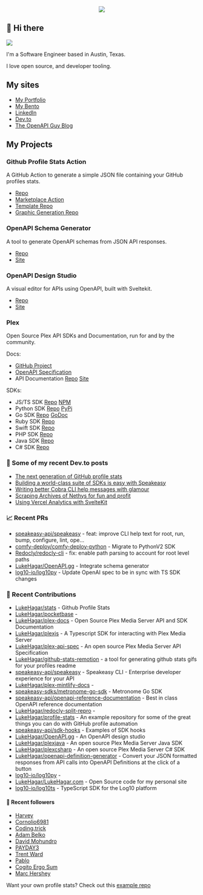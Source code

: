 <div align="center">
   <img src="https://raw.githubusercontent.com/LukeHagar/github-stats-remotion/main/out/readme.gif">
</div>

## 👋 Hi there

<a href="https://hits.seeyoufarm.com"><img src="https://hits.seeyoufarm.com/api/count/incr/badge.svg?url=https%3A%2F%2Fgithub.com%2Flukehagar1212%2Fhit-counter&count_bg=%2384A1FF&title_bg=%23445DD3&icon=mocha.svg&icon_color=%23E7E7E7&title=Views&edge_flat=false"/></a>

I'm a Software Engineer based in Austin, Texas.

I love open source, and developer tooling.


## My sites
- [My Portfolio](https://lukehagar.com/)
- [My Bento](https://bento.me/lukehagar)
- [LinkedIn](https://www.linkedin.com/in/lukehagar/)
- [Dev.to](https://dev.to/lukehagar)
- [The OpenAPI Guy Blog](https://openapiguy.dev)

## My Projects

### Github Profile Stats Action

A GitHub Action to generate a simple JSON file containing your GitHub profiles stats.

- [Repo](https://github.com/LukeHagar/stats-action)
- [Marketplace Action](https://github.com/marketplace/actions/profile-stats)
- [Template Repo](https://github.com/LukeHagar/stats)
- [Graphic Generation Repo](https://github.com/LukeHagar/github-stats-remotion)

### OpenAPI Schema Generator

A tool to generate OpenAPI schemas from JSON API responses.

- [Repo](https://github.com/LukeHagar/openapi-definition-generator/)
- [Site](https://oas-def-gen.lukehagar.com)

### OpenAPI Design Studio

A visual editor for APIs using OpenAPI, built with Sveltekit.

- [Repo](https://github.com/LukeHagar/OpenAPI.gg)
- [Site](https://openapi.gg)

### Plex

Open Source Plex API SDKs and Documentation, run for and by the community.

Docs:
- [GitHub Project](https://github.com/users/LukeHagar/projects/3)
- [OpenAPI Specification](https://github.com/LukeHagar/plex-api-spec)
- API Documentation [Repo](https://github.com/LukeHagar/plex-mintlify-docs) [Site](https://plexapi.dev)

SDKs:
- JS/TS SDK [Repo](https://github.com/LukeHagar/plexjs) [NPM](https://www.npmjs.com/package/@lukehagar/plexjs)
- Python SDK [Repo](https://github.com/LukeHagar/plexpy) [PyPi](https://pypi.org/project/plex-api-client/)
- Go SDK [Repo](https://github.com/LukeHagar/plexgo) [GoDoc](https://pkg.go.dev/github.com/LukeHagar/plexgo)
- Ruby SDK [Repo](https://github.com/LukeHagar/plexruby)
- Swift SDK [Repo](https://github.com/LukeHagar/plexswift)
- PHP SDK [Repo](https://github.com/LukeHagar/plexphp)
- Java SDK [Repo](https://github.com/LukeHagar/plexjava)
- C# SDK [Repo](https://github.com/LukeHagar/plexcsharp)


### 📜 Some of my recent Dev.to posts

- [The next generation of GitHub profile stats](https://dev.to/lukehagar/the-next-generation-of-github-profile-stats-1nh8)
- [Building a world-class suite of SDKs is easy with Speakeasy](https://dev.to/lukehagar/building-a-world-class-suite-of-sdks-is-easy-with-speakeasy-37ba)
- [Writing better Cobra CLI help messages with glamour](https://dev.to/lukehagar/writing-better-cobra-cli-help-messages-with-glamour-1525)
- [Scraping Archives of Nethys for fun and profit](https://dev.to/lukehagar/scraping-archives-of-nethys-for-fun-and-profit-3ll3)
- [Using Vercel Analytics with SvelteKit](https://dev.to/lukehagar/using-vercel-analytics-with-sveltekit-381j)

### 📈 Recent PRs

- [speakeasy-api/speakeasy](https://github.com/speakeasy-api/speakeasy/pull/882) - feat: improve CLI help text for root, run, bump, configure, lint, ope…
- [comfy-deploy/comfy-deploy-python](https://github.com/comfy-deploy/comfy-deploy-python/pull/3) - Migrate to PythonV2 SDK
- [Redocly/redocly-cli](https://github.com/Redocly/redocly-cli/pull/1638) - fix: enable path parsing to account for root level paths
- [LukeHagar/OpenAPI.gg](https://github.com/LukeHagar/OpenAPI.gg/pull/25) - Integrate schema generator
- [log10-io/log10py](https://github.com/log10-io/log10py/pull/3) - Update OpenAI spec to be in sync with TS SDK changes

### 👷 Recent Contributions

- [LukeHagar/stats](https://github.com/LukeHagar/stats) - Github Profile Stats
- [LukeHagar/pocketbase](https://github.com/LukeHagar/pocketbase) - 
- [LukeHagar/plex-docs](https://github.com/LukeHagar/plex-docs) - Open Source Plex Media Server API and SDK Documentation
- [LukeHagar/plexjs](https://github.com/LukeHagar/plexjs) - A Typescript SDK for interacting with Plex Media Server
- [LukeHagar/plex-api-spec](https://github.com/LukeHagar/plex-api-spec) - An open source Plex Media Server API Specification
- [LukeHagar/github-stats-remotion](https://github.com/LukeHagar/github-stats-remotion) - a tool for generating github stats gifs for your profiles readme
- [speakeasy-api/speakeasy](https://github.com/speakeasy-api/speakeasy) - Speakeasy CLI - Enterprise developer experience for your API
- [LukeHagar/plex-mintlify-docs](https://github.com/LukeHagar/plex-mintlify-docs) - 
- [speakeasy-sdks/metronome-go-sdk](https://github.com/speakeasy-sdks/metronome-go-sdk) - Metronome Go SDK
- [speakeasy-api/openapi-reference-documentation](https://github.com/speakeasy-api/openapi-reference-documentation) - Best in class OpenAPI reference documentation
- [LukeHagar/redocly-split-repro](https://github.com/LukeHagar/redocly-split-repro) - 
- [LukeHagar/profile-stats](https://github.com/LukeHagar/profile-stats) - An example repository for some of the great things you can do with GitHub profile automation
- [speakeasy-api/sdk-hooks](https://github.com/speakeasy-api/sdk-hooks) - Examples of SDK hooks
- [LukeHagar/OpenAPI.gg](https://github.com/LukeHagar/OpenAPI.gg) - An OpenAPI design studio
- [LukeHagar/plexjava](https://github.com/LukeHagar/plexjava) - An open source Plex Media Server Java SDK
- [LukeHagar/plexcsharp](https://github.com/LukeHagar/plexcsharp) - An open source Plex Media Server C# SDK
- [LukeHagar/openapi-definition-generator](https://github.com/LukeHagar/openapi-definition-generator) - Convert your JSON formatted responses from API calls into OpenAPI Definitions at the click of a button
- [log10-io/log10py](https://github.com/log10-io/log10py) - 
- [LukeHagar/LukeHagar.com](https://github.com/LukeHagar/LukeHagar.com) - Open Source code for my personal site
- [log10-io/log10ts](https://github.com/log10-io/log10ts) - TypeScript SDK for the Log10 platform

#### 👯 Recent followers

- [Harvey](https://github.com/harveyrandall)
- [Cornolio6981](https://github.com/Cornolio6981)
- [Coding.trick](https://github.com/Codingtrick0)
- [Adam Belko](https://github.com/adambelko)
- [David Mohundro](https://github.com/drmohundro)
- [PAYDAY3](https://github.com/PAYDAY3)
- [Trent Ward](https://github.com/Zemorath)
- [Pablo](https://github.com/lasopablo)
- [Cogito Ergo Sum](https://github.com/standardgalactic)
- [Marc Hershey](https://github.com/marchershey)

Want your own profile stats? Check out this [example repo](https://github.com/LukeHagar/profile-stats)


